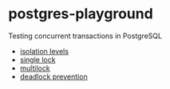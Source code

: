 # postgres-playground
Testing concurrent transactions in PostgreSQL

- [isolation levels](isolation-levels.md)
- [single lock](single-lock.md)
- [multilock](multi-lock.md)
- [deadlock prevention](deadlock-prevention.md)
